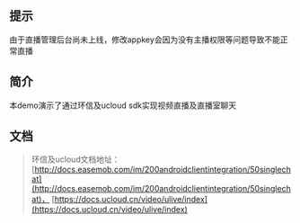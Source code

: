 ## 提示 ##
由于直播管理后台尚未上线，修改appkey会因为没有主播权限等问题导致不能正常直播

## 简介 ##
本demo演示了通过环信及ucloud sdk实现视频直播及直播室聊天

## 文档 ##
> 环信及ucloud文档地址：
> [http://docs.easemob.com/im/200androidclientintegration/50singlechat](http://docs.easemob.com/im/200androidclientintegration/50singlechat)，
> [https://docs.ucloud.cn/video/ulive/index](https://docs.ucloud.cn/video/ulive/index)
